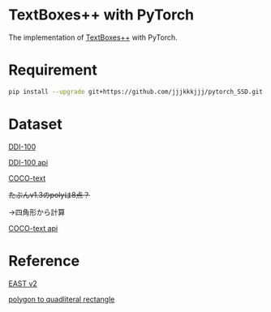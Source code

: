 

# TextBoxes++ with PyTorch

The implementation of [TextBoxes++](https://arxiv.org/abs/1801.02765) with PyTorch.

# Requirement

```bash
pip install --upgrade git+https://github.com/jjjkkkjjj/pytorch_SSD.git
```



# Dataset

[DDI-100](https://arxiv.org/pdf/1912.11658.pdf)

[DDI-100 api](https://github.com/machine-intelligence-laboratory/DDI-100)

[COCO-text](https://vision.cornell.edu/se3/coco-text-2/#terms-of-use)

~~たぶんv1.3のpolyは8点？~~

→四角形から計算

[COCO-text api](https://github.com/bgshih/coco-text)

# Reference

[EAST v2](https://github.com/foamliu/EAST-v2)

[polygon to quadliteral rectangle](https://gis.stackexchange.com/questions/22895/finding-minimum-area-rectangle-for-given-points/169633#169633)